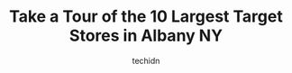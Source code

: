---
layout: ampstory
image: https://i0.wp.com/www.depkes.org/wp-content/uploads/2023/06/target-0-in-albany-ny-1685966982.jpeg?resize=640,853
author: techidn
featured: false
description: Discover the impressive array of Target options in Albany NY, where you can find 10 of the largest Target establishments in the area. From renowned classics to hidden gems, Albany NY offers 
title: Take a Tour of the 10 Largest Target Stores in Albany NY
cover:
   title: Take a Tour of the 10 Largest Target Stores in Albany NY
   subtitle: Rickpate
   background: https://www.depkes.org/wp-content/uploads/2023/06/target-0-in-albany-ny-1685966982.jpeg

pages: 
 - layout: thirds
   top: <h1>#1 Target</h1>
   bottom: "<p>I was greeted by a smile, warm and friendly young lady when I walked in to pick up an on line order. The entire experience was good but I was blown away to see someone ac</p>"
   background: https://www.depkes.org/wp-content/uploads/2023/06/target-1-in-albany-ny-1685966982.jpeg
   backgroundblur: true
 - layout: thirds
   top: <h1>#2 Target</h1>
   bottom: "<p>625 3rd Ave Ext, Rensselaer, NY 12144, United States</p>"
   background: https://www.depkes.org/wp-content/uploads/2023/06/target-2-in-albany-ny-1685966983.jpeg
   cta:
      link: https://www.depkes.org/blog/take-a-tour-of-the-10-largest-target-stores-in-albany-ny/
      text: Take a Tour of the 10 Largest Target Stores in Albany NY
 - layout: thirds
   top: <h1>#3 Target</h1>
   bottom: "<p>1440 Central Ave, Colonie, NY 12205, United States</p>"
   background: https://www.depkes.org/wp-content/uploads/2023/06/target-3-in-albany-ny-1685966983.jpeg
   cta:
      link: https://www.depkes.org/blog/take-a-tour-of-the-10-largest-target-stores-in-albany-ny/
      text: Take a Tour of the 10 Largest Target Stores in Albany NY
 - layout: thirds
   top: <h1>#4 Target</h1>
   bottom: "<p>204 Saratoga Rd, Schenectady, NY 12302, United States</p>"
   background: https://images.unsplash.com/photo-1527067829737-402993088e6b?ixlib=rb-4.0.3&ixid=MnwxMjA3fDB8MHxwaG90by1wYWdlfHx8fGVufDB8fHx8&auto=format&fit=crop&w=640&h=853&q=80
   cta:
      link: https://www.depkes.org/blog/take-a-tour-of-the-10-largest-target-stores-in-albany-ny/
      text: Take a Tour of the 10 Largest Target Stores in Albany NY
 - layout: thirds
   top: <h1>#5 Target</h1>
   bottom: "<p>1300 Ulster Ave, Kingston, NY 12401, United States</p>"
   background: https://images.unsplash.com/photo-1489648022186-8f49310909a0?ixlib=rb-4.0.3&ixid=MnwxMjA3fDB8MHxwaG90by1wYWdlfHx8fGVufDB8fHx8&auto=format&fit=crop&w=640&h=853&q=80
   cta:
      link: https://www.depkes.org/blog/take-a-tour-of-the-10-largest-target-stores-in-albany-ny/
      text: Take a Tour of the 10 Largest Target Stores in Albany NY
 - layout: thirds
   top: <h1>#6 Target</h1>
   bottom: "<p>3031 NY-50, Saratoga Springs, NY 12866, United States</p>"
   background: https://images.unsplash.com/photo-1553949345-eb786bb3f7ba?ixlib=rb-4.0.3&ixid=MnwxMjA3fDB8MHxwaG90by1wYWdlfHx8fGVufDB8fHx8&auto=format&fit=crop&w=640&h=853&q=80
   cta:
      link: https://www.depkes.org/blog/take-a-tour-of-the-10-largest-target-stores-in-albany-ny/
      text: Take a Tour of the 10 Largest Target Stores in Albany NY
 - layout: thirds
   top: <h1>#7 Target</h1>
   bottom: "<p>1 Sangertown Sq #3, New Hartford, NY 13413, United States</p>"
   background: https://images.unsplash.com/photo-1613843873231-1447db182f97?ixlib=rb-4.0.3&ixid=MnwxMjA3fDB8MHxwaG90by1wYWdlfHx8fGVufDB8fHx8&auto=format&fit=crop&w=640&h=853&q=80
   cta:
      link: https://www.depkes.org/blog/take-a-tour-of-the-10-largest-target-stores-in-albany-ny/
      text: Take a Tour of the 10 Largest Target Stores in Albany NY
 - layout: thirds
   middle: Continue reading...
   background: https://images.unsplash.com/photo-1615749413727-825b59a857b5?ixlib=rb-4.0.3&ixid=MnwxMjA3fDB8MHxwaG90by1wYWdlfHx8fGVufDB8fHx8&auto=format&fit=crop&w=640&h=853&q=80
   cta:
      link: https://www.depkes.org/blog/take-a-tour-of-the-10-largest-target-stores-in-albany-ny/
      text: Take a Tour of the 10 Largest Target Stores in Albany NY
      
---